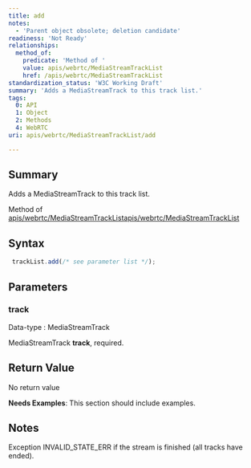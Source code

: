 ```yaml
---
title: add
notes:
  - 'Parent object obsolete; deletion candidate'
readiness: 'Not Ready'
relationships:
  method_of:
    predicate: 'Method of '
    value: apis/webrtc/MediaStreamTrackList
    href: /apis/webrtc/MediaStreamTrackList
standardization_status: 'W3C Working Draft'
summary: 'Adds a MediaStreamTrack to this track list.'
tags:
  0: API
  1: Object
  2: Methods
  4: WebRTC
uri: apis/webrtc/MediaStreamTrackList/add

---
```

## <span>Summary</span>

Adds a MediaStreamTrack to this track list.

Method of [apis/webrtc/MediaStreamTrackList](/apis/webrtc/MediaStreamTrackList)[apis/webrtc/MediaStreamTrackList](/apis/webrtc/MediaStreamTrackList)

## <span>Syntax</span>

``` js
 trackList.add(/* see parameter list */);
```

## <span>Parameters</span>

### <span>track</span>

 Data-type
:   MediaStreamTrack

 MediaStreamTrack **track**, required.

## <span>Return Value</span>

No return value

**Needs Examples**: This section should include examples.

## <span>Notes</span>

Exception INVALID\_STATE\_ERR if the stream is finished (all tracks have ended).